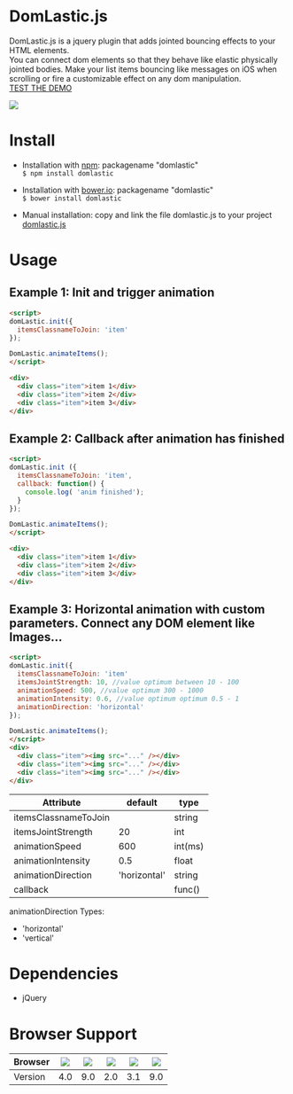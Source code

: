 # DomLastic.js

DomLastic.js is a jquery plugin that adds jointed bouncing effects to your HTML elements.    
You can connect dom elements so that they behave like elastic physically jointed bodies.
Make your list items bouncing like messages on iOS when scrolling or fire a customizable effect on any dom manipulation.
<br><a target="_blank" href="http://www.ymc.ch/sandbox/domlastic/demo/index.html">TEST THE DEMO</a>

<a target="_blank" href="http://www.ymc.ch/sandbox/domlastic/demo/index.html"><img src="http://www.ymc.ch/sandbox/domlastic/demo/domlasticdemo.gif"></a>

# Install

- Installation with <a target="_blank" href="https://www.npmjs.com/package/domlastic">npm</a>: packagename "domlastic"    
`$ npm install domlastic`

- Installation with <a target="_blank" href="https://libraries.io/bower/domlastic">bower.io</a>: packagename "domlastic"    
`$ bower install domlastic`

- Manual installation: copy and link the file domlastic.js to your project    
[domlastic.js][1]

 [1]: https://github.com/ymc-thzi/domlastic/blob/master/dist/domlastic.js


# Usage

## Example 1: Init and trigger animation

```html
<script>
domLastic.init({
  itemsClassnameToJoin: 'item'
});

DomLastic.animateItems();
</script>

<div>
  <div class="item">item 1</div>
  <div class="item">item 2</div>
  <div class="item">item 3</div>
</div>
```

## Example 2: Callback after animation has finished


```html
<script>
domLastic.init ({
  itemsClassnameToJoin: 'item',
  callback: function() {
    console.log( 'anim finished');
  }
});

DomLastic.animateItems();
</script>

<div>
  <div class="item">item 1</div>
  <div class="item">item 2</div>
  <div class="item">item 3</div>
</div>
```


## Example 3: Horizontal animation with custom parameters. Connect any DOM element like Images...

```html
<script>
domLastic.init({
  itemsClassnameToJoin: 'item'
  itemsJointStrength: 10, //value optimum between 10 - 100
  animationSpeed: 500, //value optimum 300 - 1000
  animationIntensity: 0.6, //value optimum optimum 0.5 - 1
  animationDirection: 'horizontal'
});

DomLastic.animateItems();
</script>
<div>
  <div class="item"><img src="..." /></div>
  <div class="item"><img src="..." /></div>
  <div class="item"><img src="..." /></div>
</div>
```

| Attribute             | default       | type   |
| --------------------- | ------------- | -----  |
| itemsClassnameToJoin  |               | string |
| itemsJointStrength    | 20            | int    |
| animationSpeed        | 600           | int(ms)|
| animationIntensity    | 0.5           | float  |
| animationDirection    | 'horizontal'  | string |
| callback              |               | func() |

animationDirection Types:

* 'horizontal'
* 'vertical'

# Dependencies
* jQuery

# Browser Support
| Browser  | <img src="http://www.w3schools.com/images/compatible_chrome.gif">  | <img src="http://www.w3schools.com/images/compatible_ie.gif"> | <img src="http://www.w3schools.com/images/compatible_firefox.gif"> | <img src="http://www.w3schools.com/images/compatible_safari.gif"> | <img src="http://www.w3schools.com/images/compatible_opera.gif"> |
| -------- | -------------------------------------------------------------------| --------------------------------------------------------------|--------------------------------------------------------------------|-------------------------------------------------------------------|------------------------------------------------------------------|
| Version  | 4.0                                                                | 9.0                                                           | 2.0                                                                | 3.1                                                               | 9.0                                                              |

